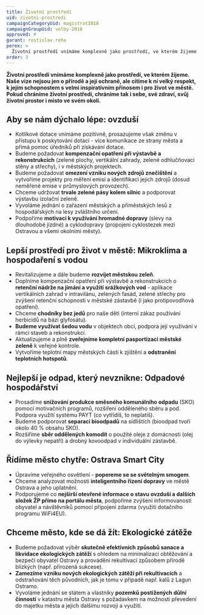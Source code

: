 ```yaml
---
title: Životní prostředí
uid: zivotni-prostredi
campaignCategoryUid: magistrat2018
campaignGroupUid: volby-2018
approved: #
garant: rostislav.reha
perex: >
  Životní prostředí vnímáme komplexně jako prostředí, ve kterém žijeme. Naše vize nejsou jen o přírodě a její ochraně, ale cítíme k ní velký respekt, k jejím schopnostem s velmi inspirativním přínosem i pro život ve městě. Pokud chráníme životní prostředí, chráníme tak i sebe, své zdraví, svůj životní prostor i místo ve svém okolí.
order: 3
---
```


**Životní prostředí vnímáme komplexně jako prostředí, ve kterém žijeme. Naše vize nejsou jen o přírodě a její ochraně, ale cítíme k ní velký respekt, k jejím schopnostem s velmi inspirativním přínosem i pro život ve městě. Pokud chráníme životní prostředí, chráníme tak i sebe, své zdraví, svůj životní prostor i místo ve svém okolí.**

## Aby se nám dýchalo lépe: ovzduší

<ul>
  <li>Kotlíkové dotace vnímáme pozitivně, prosazujeme však změnu v přístupu k poskytování dotací - více komunikace ze strany města a přímá pomoc úředníků při získávání dotace.</li>
  <li>Budeme požadovat <b>kompenzační opatření při výstavbě a rekonstrukcích</b> (zelené plochy, vertikální zahrady, zelené odhlučňovací stěny a střechy), i v městských projektech.</li>
  <li>Budeme požadovat <b>omezení vzniku nových zdrojů znečištění</b> a vytvoříme projekty pro měření emisí a identifikaci jejich zdrojů (dosud neměřené emise v průmyslových provozech).</li>
  <li>Chceme udržovat <b>trvale zelené pásy kolem silnic</b> a podporovat výstavbu izolační zeleně.</li>
  <li>Vyvoláme jednání o zařazení městských a příměstských lesů z hospodářských na lesy zvláštního určení.</li>
  <li>Podpoříme <b>motivaci k využívání hromadné dopravy</b> (slevy na dlouhodobé jízdné) a cyklodopravy (propojení cyklostezek mezi Ostravou a všemi okolními městy).</li>
</ul>

## Lepší prostředí pro život v městě: Mikroklima a hospodaření s vodou

<ul>
  <li>Revitalizujeme a dále budeme <b>rozvíjet městskou zeleň</b>.</li>
  <li>Doplníme kompenzační opatření při výstavbě a rekonstrukcích o <b>retenční nádrže na jímání a využití srážkových vod</b> - aplikace vertikálních zahrad v intravilánu, zelených fasád, zelené střechy pro zvýšení retenční schopnosti v městské zástavbě (i jako protipovodňová opatření).</li>
  <li>Chceme <b>chodníky bez jedů</b> pro naše děti (interní zákaz používání herbicidů na bázi glyfosátu).</li>
  <li><b>Budeme využívat šedou vodu</b> v objektech obcí, podpora její využívání v rámci staveb a rekonstrukcí.</li>
  <li>Aktualizujeme a plně <b>zveřejníme kompletní pasportizaci městské zeleně</b> k veřejné kontrole.</li>
  <li>Vytvoříme teplotní mapy městských částí k zjištění a <b>odstranění teplotních hotspotů</b>.</li>
</ul>

## Nejlepší je odpad, který nevznikne: Odpadové hospodářství

<ul>
  <li>Prosadíme <b>snižování produkce směsného komunálního odpadu</b> (SKO) pomocí motivačních programů, rozšíření odděleného sběru a pod. Podpora využití systému PAYT (co vytřídíš, to neplatíš).</li>
  <li>Budeme podporovat <b>separaci bioodpadů</b> na sídlištích (bioodpad tvoří okolo 40 % obsahu SKO).</li>
  <li>Rozšíříme <b>sběr oddělených komodit</b> o použité oleje z domácnosti (olej do výlevky nepatří) a drobný kovoodpad v individuální zástavbě.</li>
</ul>

## Řídíme město chytře: Ostrava Smart City

<ul>
  <li>Úpravíme veřejného osvětlení - <b>popereme se se světelným smogem</b>.</li>
  <li>Chceme analyzovat možnosti <b>inteligentního řízení dopravy</b> ve městě Ostrava a jeho uplatnění.</li>
  <li>Podporujeme co <b>nejširší otevřené informace o stavu ovzduší a dalších složek ŽP přímo na portálu města</b>, podpoříme zvýšení informovanosti obyvatel a návštěvníků pomocí připojení zdarma (využití dotačního programu WiFi4EU).</li>
</ul>

## Chceme město, kde se dá žít: Ekologické zátěže

<ul>
  <li>Budeme požadovat výběr <b>skutečně efektivních způsobů sanace a likvidace ekologických zátěží</b> s ohledem na minimalizaci obtěžování a bezpečí obyvatel Ostravy a provádění rekultivací způsobem přírodě blízkých (např. přirozená sukcese).</li>
  <li><b>Zamezíme vzniku nových ekologických zátěží při rekultivacích</b> a odstraňování těch původních, jak je tomu v případě např. kalů z Lagun Ostramo.</li>
  <li>Vyvoláme jednání se státem a vlastníky <b>pozemků postižených důlní činností</b> v katastru města Ostravy s požadavkem na možnosti převedení do majetku města a jejich dalšímu rozvoji a využití.</li>
</ul>
